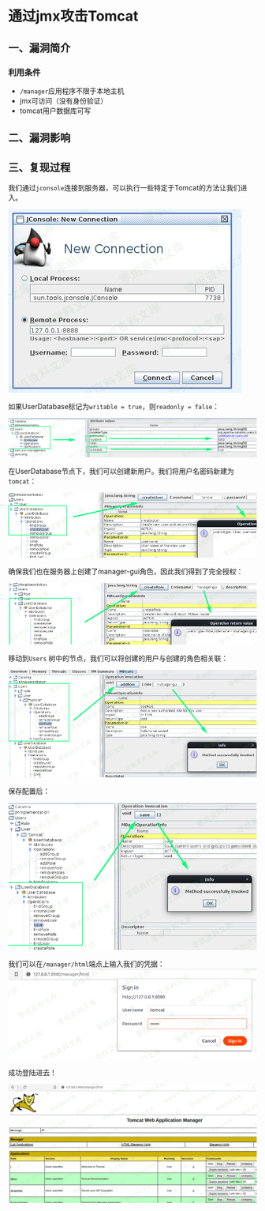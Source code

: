 通过jmx攻击Tomcat
=================

一、漏洞简介
------------

### 利用条件

-   `/manager`应用程序不限于本地主机
-   jmx可访问（没有身份验证）
-   tomcat用户数据库可写

二、漏洞影响
------------

三、复现过程
------------

我们通过`jconsole`连接到服务器，可以执行一些特定于Tomcat的方法让我们进入。

![1.png](./resource/通过jmx攻击Tomcat/media/rId25.png)

如果UserDatabase标记为`writable = true`，则`readonly = false`：

![2.png](./resource/通过jmx攻击Tomcat/media/rId26.png)

在UserDatabase节点下，我们可以创建新用户。我们将用户名密码新建为`tomcat`：

![3.png](./resource/通过jmx攻击Tomcat/media/rId27.png)

确保我们也在服务器上创建了manager-gui角色，因此我们得到了完全授权：

![4.png](./resource/通过jmx攻击Tomcat/media/rId28.png)

移动到`Users` 树中的节点，我们可以将创建的用户与创建的角色相关联：

![5.png](./resource/通过jmx攻击Tomcat/media/rId29.png)

保存配置后：

![6.png](./resource/通过jmx攻击Tomcat/media/rId30.png)

我们可以在`/manager/html`端点上输入我们的凭据：![7.png](./resource/通过jmx攻击Tomcat/media/rId31.png)

成功登陆进去！

![8.png](./resource/通过jmx攻击Tomcat/media/rId32.png)
